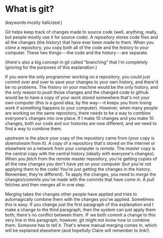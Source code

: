 # What is git?

(keywords mostly italicized.)

Git helps keep track of changes made to source code (well, anything, really, but people mostly use it for source code).  A _repository_ stores code files and all the changes (the _history_) that have ever been made to them. When you _clone_ a repository, you copy both all of the code and the history to your computer.  These two things---the code and the history---are separate.  

(there's also a big concept in git called "branching" that I'm completely ignoring for the purposes of this explanation.)

If you were the only programmer working on a repository, you could just _commit_ over and over to save your changes to your own history, and there'd be no problems.  The history on your machine would be the only history, and the only reason to _push_ those changes and the changed code to github would be to have a copy of your work stored somewhere that's not your own computer (this is a good idea, by the way---it keeps you from losing work if  something happens to your computer).  However, when many people are working on the same repository, there needs to be a way to combine everyone's changes into one place.   If I make 10 changes and you make 10 changes, both our code and our histories are now different, and we need to find a way to combine them. 

_upstream_ is the place your copy of the repository came from (your copy is _downstream_ from it).  A copy of a repository that's stored on the internet or elsewhere on a network from your computer is _remote_.  The _master_ copy is the central copy with the central history (ideally with everyone's changes).  When you _fetch_ from the remote master repository, you're getting copies of all the new changes you don't have yet on your computer (but you're not applying them to the code!  You're just getting the changes in the history.  Remember, they're different).  To apply the changes, you need to _merge_ the changes/commits you've made with the commits that have come in.  A _pull_ fetches and then merges all in one step.

Merging takes the changes other people have applied and tries to automagically combine them with the changes you've applied.  Sometimes this is easy.  If you change just the first paragraph of this explanation and I make a change to the third paragraph, then the system can just apply them both; there's no conflict between them.  IF we both commit a change to this very line in this paragraph, however, git might not know how to combine them.  Someone has to tell it. That's where manual merging comes in, which will be explained elsewhere (and hopefully Claire will remember to link!).
